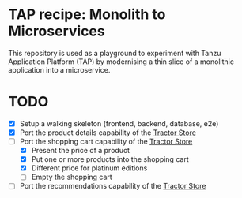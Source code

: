 # TAP recipe: Monolith to Microservices

This repository is used as a playground to experiment with Tanzu Application Platform (TAP) by modernising a thin slice
of a monolithic application into a microservice.

# TODO

- [x] Setup a walking skeleton (frontend, backend, database, e2e)
- [x] Port the product details capability of the [Tractor Store](https://the-tractor.store/)
- [ ] Port the shopping cart capability of the [Tractor Store](https://the-tractor.store/)
    - [x] Present the price of a product
    - [x] Put one or more products into the shopping cart
    - [x] Different price for platinum editions
    - [ ] Empty the shopping cart
- [ ] Port the recommendations capability of the [Tractor Store](https://the-tractor.store/)
